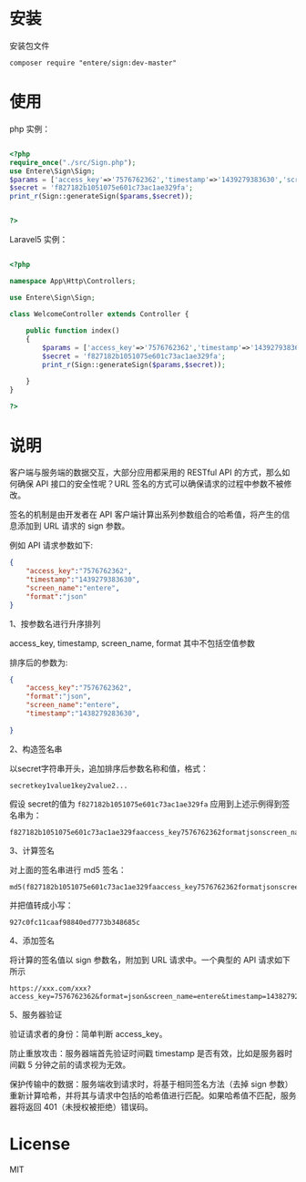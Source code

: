 
# 安装

 安装包文件

  ```shell
  composer require "entere/sign:dev-master"
  ```


# 使用

php 实例：

```php

<?php
require_once("./src/Sign.php");
use Entere\Sign\Sign;
$params = ['access_key'=>'7576762362','timestamp'=>'1439279383630','screen_name'=>'entere','format'=>'json'];
$secret = 'f827182b1051075e601c73ac1ae329fa';
print_r(Sign::generateSign($params,$secret));


?>

```


Laravel5 实例：


```php

<?php 

namespace App\Http\Controllers;

use Entere\Sign\Sign;

class WelcomeController extends Controller {
    
    public function index()
    {
        $params = ['access_key'=>'7576762362','timestamp'=>'1439279383630','screen_name'=>'entere','format'=>'json'];
        $secret = 'f827182b1051075e601c73ac1ae329fa';
        print_r(Sign::generateSign($params,$secret));

    }
}

?>

```




# 说明
客户端与服务端的数据交互，大部分应用都采用的 RESTful API 的方式，那么如何确保 API 接口的安全性呢？URL 签名的方式可以确保请求的过程中参数不被修改。

签名的机制是由开发者在 API 客户端计算出系列参数组合的哈希值，将产生的信息添加到 URL 请求的 sign 参数。

例如 API 请求参数如下:

```json
{
    "access_key":"7576762362",
    "timestamp":"1439279383630",
    "screen_name":"entere",
    "format":"json"
}
```

1、按参数名进行升序排列 

access_key, timestamp, screen_name, format 其中不包括空值参数

排序后的参数为:

```json
{
    "access_key":"7576762362",
    "format":"json",
    "screen_name":"entere",
    "timestamp":"1438279283630",
    
}
```

2、构造签名串 

以secret字符串开头，追加排序后参数名称和值，格式：
    
    secretkey1value1key2value2...
    
    
假设 secret的值为 `f827182b1051075e601c73ac1ae329fa` 应用到上述示例得到签名串为：

    f827182b1051075e601c73ac1ae329faaccess_key7576762362formatjsonscreen_nameenteretimestamp1438279283630



3、计算签名 

对上面的签名串进行 md5 签名：

    md5(f827182b1051075e601c73ac1ae329faaccess_key7576762362formatjsonscreen_nameenteretimestamp1438279283630)

并把值转成小写：

    927c0fc11caaf98840ed7773b348685c

4、添加签名 

将计算的签名值以 sign 参数名，附加到 URL 请求中。一个典型的 API 请求如下所示

    https://xxx.com/xxx?access_key=7576762362&format=json&screen_name=entere&timestamp=1438279283630&sign=927c0fc11caaf98840ed7773b348685c


5、服务器验证

验证请求者的身份：简单判断 access_key。

防止重放攻击：服务器端首先验证时间戳 timestamp 是否有效，比如是服务器时间戳 5 分钟之前的请求视为无效。

保护传输中的数据：服务端收到请求时，将基于相同签名方法（去掉 sign 参数）重新计算哈希，并将其与请求中包括的哈希值进行匹配。如果哈希值不匹配，服务器将返回 401（未授权被拒绝）错误码。













# License

MIT
